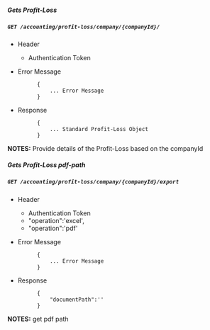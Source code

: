 ##### Gets Profit-Loss     
            
##### `GET /accounting/profit-loss/company/{companyId}/`
+ Header 
	- Authentication Token
+ Error Message

			{
				... Error Message
			}
+ Response

			{
				... Standard Profit-Loss Object
			}

**NOTES:** Provide details of the Profit-Loss based on the companyId 

##### Gets Profit-Loss pdf-path    
            
##### `GET /accounting/profit-loss/company/{companyId}/export`
+ Header 
	- Authentication Token
	- "operation":'excel',
	- "operation":'pdf'
+ Error Message

			{
				... Error Message
			}
+ Response

			{
				"documentPath":''
			}

**NOTES:** get pdf path 